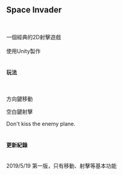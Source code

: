 ## Space Invader

<br>

一個經典的2D射擊遊戲
<br>
<br>
使用Unity製作
<br>
<br>

#### 玩法

<br>

方向鍵移動
<br>

空白鍵射擊
<br>

Don't kiss the enemy plane.
<br>
<br>

#### 更新紀錄
<br>
2019/5/19 第一版，只有移動、射擊等基本功能
